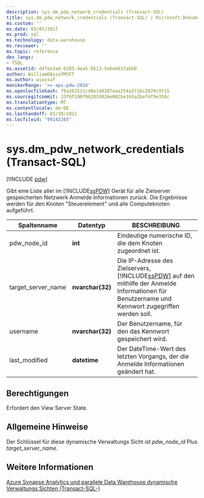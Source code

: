 ```yaml
---
description: sys.dm_pdw_network_credentials (Transact-SQL)
title: sys.dm_pdw_network_credentials (Transact-SQL) | Microsoft-Dokumentation
ms.custom: ''
ms.date: 03/07/2017
ms.prod: sql
ms.technology: data-warehouse
ms.reviewer: ''
ms.topic: reference
dev_langs:
- TSQL
ms.assetid: d4fee3ad-6285-4ea5-8513-5e6eb617abb0
author: WilliamDAssafMSFT
ms.author: wiassaf
monikerRange: '>= aps-pdw-2016'
ms.openlocfilehash: 79a202511cd0a140287eaa254a3716c2070c9715
ms.sourcegitcommit: 33f0f190f962059826e002be165a2bef4f9e350c
ms.translationtype: MT
ms.contentlocale: de-DE
ms.lasthandoff: 01/30/2021
ms.locfileid: "99142265"
---
```

# <a name="sysdm_pdw_network_credentials-transact-sql"></a>sys.dm_pdw_network_credentials (Transact-SQL)
[!INCLUDE [pdw](../../includes/applies-to-version/pdw.md)]

  Gibt eine Liste aller im [!INCLUDE[ssPDW](../../includes/sspdw-md.md)] Gerät für alle Zielserver gespeicherten Netzwerk Anmelde Informationen zurück. Die Ergebnisse werden für den Knoten "Steuerelement" und alle Computeknoten aufgeführt.  
  
|Spaltenname|Datentyp|BESCHREIBUNG|  
|-----------------|---------------|-----------------|  
|pdw_node_id|**int**|Eindeutige numerische ID, die dem Knoten zugeordnet ist.|  
|target_server_name|**nvarchar(32)**|Die IP-Adresse des Zielservers, [!INCLUDE[ssPDW](../../includes/sspdw-md.md)] auf den mithilfe der Anmelde Informationen für Benutzername und Kennwort zugegriffen werden soll.|  
|username|**nvarchar(32)**|Der Benutzername, für den das Kennwort gespeichert wird.|  
|last_modified|**datetime**|Der DateTime-Wert des letzten Vorgangs, der die Anmelde Informationen geändert hat.|  
  
## <a name="permissions"></a>Berechtigungen  
 Erfordert den View Server State.  
  
## <a name="general-remarks"></a>Allgemeine Hinweise  
 Der Schlüssel für diese dynamische Verwaltungs Sicht ist *pdw_node_id* Plus *target_server_name*.  
  
## <a name="see-also"></a>Weitere Informationen  
 [Azure Synapse Analytics und parallele Data Warehouse dynamische Verwaltungs Sichten &#40;Transact-SQL-&#41;](../../relational-databases/system-dynamic-management-views/sql-and-parallel-data-warehouse-dynamic-management-views.md)  
  
  
